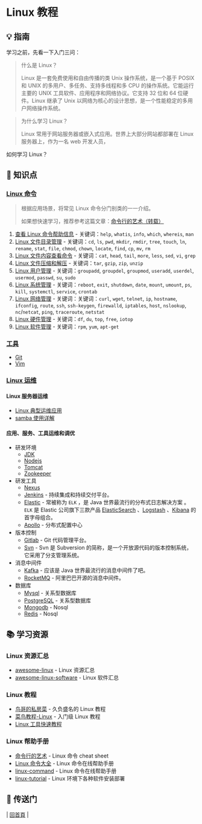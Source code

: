 # Linux 教程

## :bulb: 指南

学习之前，先看一下入门三问：

> 什么是 Linux？
>
> Linux 是一套免费使用和自由传播的类 Unix 操作系统，是一个基于 POSIX 和 UNIX 的多用户、多任务、支持多线程和多 CPU 的操作系统。它能运行主要的 UNIX 工具软件、应用程序和网络协议。它支持 32 位和 64 位硬件。Linux 继承了 Unix 以网络为核心的设计思想，是一个性能稳定的多用户网络操作系统。

> 为什么学习 Linux？
>
> Linux 常用于网站服务器或嵌入式应用。世界上大部分网站都部署在 Linux 服务器上，作为一名 web 开发人员，

如何学习 Linux？

## :memo: 知识点

### [Linux 命令](cli)

> 根据应用场景，将常见 Linux 命令分门别类的一一介绍。
>
> 如果想快速学习，推荐参考这篇文章：[命令行的艺术（转载）](cli/命令行的艺术.md)

1. [查看 Linux 命令帮助信息](cli/01.查看Linux命令帮助信息.md) - 关键词：`help`, `whatis`, `info`, `which`, `whereis`, `man`
2. [Linux 文件目录管理](cli/02.Linux文件目录管理.md) - 关键词：`cd`, `ls`, `pwd`, `mkdir`, `rmdir`, `tree`, `touch`, `ln`, `rename`, `stat`, `file`, `chmod`, `chown`, `locate`, `find`, `cp`, `mv`, `rm`
3. [Linux 文件内容查看命令](cli/03.Linux文件内容查看编辑.md) - 关键词：`cat`, `head`, `tail`, `more`, `less`, `sed`, `vi`, `grep`
4. [Linux 文件压缩和解压](cli/04.Linux文件压缩和解压.md) - 关键词：`tar`, `gzip`, `zip`, `unzip`
5. [Linux 用户管理](cli/05.Linux用户管理.md) - 关键词：`groupadd`, `groupdel`, `groupmod`, `useradd`, `userdel`, `usermod`, `passwd`, `su`, `sudo`
6. [Linux 系统管理](cli/06.Linux系统管理.md) - 关键词：`reboot`, `exit`, `shutdown`, `date`, `mount`, `umount`, `ps`, `kill`, `systemctl`, `service`, `crontab`
7. [Linux 网络管理](cli/07.Linux网络管理.md) - 关键词：关键词：`curl`, `wget`, `telnet`, `ip`, `hostname`, `ifconfig`, `route`, `ssh`, `ssh-keygen`, `firewalld`, `iptables`, `host`, `nslookup`, `nc`/`netcat`, `ping`, `traceroute`, `netstat`
8. [Linux 硬件管理](cli/08.Linux硬件管理.md) - 关键词：`df`, `du`, `top`, `free`, `iotop`
9. [Linux 软件管理](cli/09.Linux软件管理.md) - 关键词：`rpm`, `yum`, `apt-get`

### [工具](tool)

- [Git](tool/git)
- [Vim](tool/vim.md)

### [Linux 运维](ops)

#### Linux 服务器运维

- [Linux 典型运维应用](ops/linux典型运维应用.md)
- [samba 使用详解](ops/samba使用详解.md)

#### 应用、服务、工具运维和调优

- 研发环境
  - [JDK](ops/service/jdk.md)
  - [Nodejs](ops/service/nodejs.md)
  - [Tomcat](ops/service/tomcat.md)
  - [Zookeeper](ops/service/zookeeper.md)
- 研发工具
  - [Nexus](ops/service/nexus.md)
  - [Jenkins](ops/service/jenkins.md) - 持续集成和持续交付平台。
  - [Elastic](ops/service/elastic) - 常被称为 `ELK` ，是 Java 世界最流行的分布式日志解决方案 。 `ELK` 是 Elastic 公司旗下三款产品 [ElasticSearch](https://www.elastic.co/products/elasticsearch) 、[Logstash](https://www.elastic.co/products/logstash) 、[Kibana](https://www.elastic.co/products/kibana) 的首字母组合。
  - [Apollo](ops/service/apollo) - 分布式配置中心
- 版本控制
  - [Gitlab](ops/service/gitlab) - Git 代码管理平台。
  - [Svn](ops/service/svn.md) - Svn 是 Subversion 的简称，是一个开放源代码的版本控制系统，它采用了分支管理系统。
- 消息中间件
  - [Kafka](ops/service/kafka.md) - 应该是 Java 世界最流行的消息中间件了吧。
  - [RocketMQ](ops/service/rocketmq.md) - 阿里巴巴开源的消息中间件。
- 数据库
  - [Mysql](https://github.com/dunwu/database/blob/master/docs/mysql/install-mysql.md) - 关系型数据库
  - [PostgreSQL](https://github.com/dunwu/database/blob/master/docs/postgresql.md#安装) - 关系型数据库
  - [Mongodb](https://github.com/dunwu/database/blob/master/docs/mongodb/install-mongodb.md) - Nosql
  - [Redis](https://github.com/dunwu/database/blob/master/docs/redis/install-redis.md) - Nosql

## :books: 学习资源

### Linux 资源汇总

- [awesome-linux](https://github.com/aleksandar-todorovic/awesome-linux) - Linux 资源汇总
- [awesome-linux-software](https://github.com/LewisVo/Awesome-Linux-Software) - Linux 软件汇总

### Linux 教程

- [鸟哥的私房菜](http://cn.linux.vbird.org/) - 久负盛名的 Linux 教程
- [菜鸟教程-Linux](http://www.runoob.com/linux/linux-tutorial.html) - 入门级 Linux 教程
- [Linux 工具快速教程](https://github.com/me115/linuxtools_rst)

### Linux 帮助手册

- [命令行的艺术](https://github.com/jlevy/the-art-of-command-line/blob/master/README-zh.md) - Linux 命令 cheat sheet
- [Linux 命令大全](http://man.linuxde.net/) - Linux 命令在线帮助手册
- [linux-command](https://github.com/jaywcjlove/linux-command) - Linux 命令在线帮助手册
- [linux-tutorial](https://github.com/judasn/Linux-Tutorial) - Linux 环境下各种软件安装部署

## :door: 传送门

| [回首頁](https://github.com/dunwu/linux-tutorial) |
